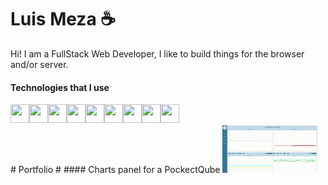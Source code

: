 # Luis Meza ☕
Hi! I am a FullStack Web Developer, I like to build things for the browser and/or server.
#### Technologies that I use
<img align='left' width='30px' height='30px' src="https://cdn.jsdelivr.net/gh/devicons/devicon@latest/icons/django/django-plain.svg" />
<img align='left' width='30px' height='30px' src="https://cdn.jsdelivr.net/gh/devicons/devicon@latest/icons/react/react-original.svg" />
<img align='left' width='30px' height='30px' src="https://cdn.jsdelivr.net/gh/devicons/devicon@latest/icons/python/python-original.svg" />
<img align='left' width='30px' height='30px' src="https://cdn.jsdelivr.net/gh/devicons/devicon@latest/icons/javascript/javascript-original.svg" />
<img align='left' width='30px' height='30px' src="https://cdn.jsdelivr.net/gh/devicons/devicon@latest/icons/html5/html5-original.svg" />
<img align='left' width='30px' height='30px' src="https://cdn.jsdelivr.net/gh/devicons/devicon@latest/icons/css3/css3-original.svg" />
<img align='left' width='30px' height='30px' src="https://cdn.jsdelivr.net/gh/devicons/devicon@latest/icons/tailwindcss/tailwindcss-original.svg" />
<img align='left' width='30px' height='30px' src="https://cdn.jsdelivr.net/gh/devicons/devicon@latest/icons/git/git-original.svg" />
<img align='left' width='30px' height='30px' src="https://cdn.jsdelivr.net/gh/devicons/devicon@latest/icons/linux/linux-original.svg" />
<br />
<br />
# Portfolio
#
#### Charts panel for a PockectQube
<img width='30%;' src='./assets/charts.gif'/>  
